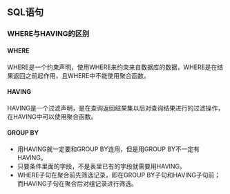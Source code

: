## SQL语句

### WHERE与HAVING的区别
#### WHERE
WHERE是一个约束声明，使用WHERE来约束来自数据库的数据，WHERE是在结果返回之前起作用，且WHERE中不能使用聚合函数。
#### HAVING
HAVING是一个过滤声明，是在查询返回结果集以后对查询结果进行的过滤操作，在HAVING中可以使用聚合函数。
#### GROUP BY
* 用HAVING就一定要和GROUP BY连用，但是用GROUP BY不一定有HAVING。
* 只要条件里面的字段，不是表里已有的字段就需要用HAVING。
* WHERE子句在聚合前先筛选记录，即在GROUP BY子句和HAVING子句前；而HAVING子句在聚合后对组记录进行筛选。
